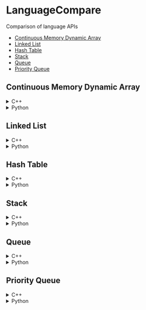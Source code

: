 # LanguageCompare
Comparison of language APIs
- [Continuous Memory Dynamic Array](#continuous-memory-dynamic-array)
- [Linked List](#linked-list)
- [Hash Table](#hash-table)
- [Stack](#stack)
- [Queue](#queue)
- [Priority Queue](#priority-queue)

## Continuous Memory Dynamic Array
<details>
<summary>C++</summary>

#### Init
```
#include <vector> //for vector
1. vector< T > vec;
2. vector< T > vec(size);
3. vector< T > vec(size, default);
4. vector< T > vec({a,b,c});
```
#### Iterate
```
// 1. if you only need to read, use range-based for loop
for(const T& item: vec){ } 

// 2. if you want to update, remove const keyword
for(T& item: vec){item = newitem;}

// 3. if you want to delete while iterating
vec.erase(remove_if(vec.begin(), vec.end(), [](const T &x)->bool { //note without &, x will be copied
    return (boolean condition, true for remove); 
}), vec.end());
```
#### Check if item exists
```
#include <algorithm> // for find
it = std::find (vec.begin(), vec.end(), item);
return it!=vec.end();
```
#### Search item first occurrence idx
```
#include <algorithm> // for find
#include <iterator> // for distance
it = std::find (vec.begin(), vec.end(), item);
if (it!=vec.end()){
    return std::distance(vec.begin(), it);
}else{
    //not found
}
```
#### Count item
```
#include <algorithm> // for count
count = std::count(vec.begin(), vec.end(), item);
```
#### Add to back
```
// 1. item is copied, use this if item is received from elsewhere
vec.push_back(item);

// 2. item is created in-place, use this if item is created on spot
vec.emplace_back(Args of item constructor); 
```
#### Delete from back
```
// 1. 
if(!vec.empty()){ // important, if not checked, popping from empty vector causes error
    item = vec.back(); // make a copy of item (only if you need it later on)
    vec.pop_back(); // last item destructor called, return void
} 

// 2.
if(!vec.empty()){
    vec.resize(vec.size()-1); //last item destructor called
)
```
#### Insert to index i
```
// note the +/- operator is only defined for random access container like vector
// generally, only ++/-- is defined for sequential access container like linked list
// 1. item is copied, return iterator points to index i of resultant vector
it = vec.insert(vec.begin()+i, item);

// 2. item is created in-place, return iterator points to index i of resultant vector
it = vec.emplace(vec.bein()+i, Args of T constructor); 

// 3. copy items from another container's range [it_first, it_last) and insert to vec, starting at index i. return iterator points to index i of resultant vector
it = vec.insert(vec.bein()+i, it_first, it_last);

// 4. insert n copies of item starting at index i, return iterator points to index i of resultant vector
it = vec.insert(vec.bein()+i, n, item);
```
#### Delete from index i or range [i, i+n)
```
// 1. item at index i deleted and destructor called, return iterator points to index i of resultant vector
if (i<vec.size()){ // important, check range or error
    it = vec.erase(vec.begin()+i);
}

// 2. n elements deleted starting at index i deleted, items destructor called. return iterator points to index i of resultant vector. WARNING if iterator out of range, undefined behaviour occurs.
it = vec.erase(vec.begin()+i, vec.begin()+i+n);
```
#### Delete All
```
vec.clear(); //all element destructor called
```
#### Delete by Value
```
// 1. remove first occurence
#include <algorithm> // for find
it = std::find (vec.begin(), vec.end(), item);
if (it!=vec.end()){vec.erase(it);} //item destructor called

// 2. remove all occurrences
vec.erase(remove(vec.begin(), vec.end(), item), vec.end());
```
</details>

<details>
<summary>Python</summary>

#### Init
```
1. ls = [ ]
2. ls = [a,b,c]
3. ls = [a for i in range(size)]
```
#### Iterate
```
// 1. if you only need to read
for item in ls:
    print(item)

// 2. or the more conventional way
for idx in range(len(ls)):
    ls[idx]=newitem

// 3. or if you need idx and original item at the same time
for idx, item in enumerate(ls):
    print(item)
    ls[idx]=newitem

// 4. if you want remove items, use list comprehension. use slicing on left-hand-side to keep original references in case somewhere else is referring to this
ls[:] = [newitem for item in ls if (some condition)]
```
#### Check if item exists
```
return item in ls
```
#### Search item first occurrence idx
```
idx = None
try:
    idx = ls.index(item) //throw error if item not found
except:
    print('not found')
```
#### Count item
```
count = ls.count(item)
```
#### Add to back
```
// 1.
ls.append(item)

// 2.
ls[len(ls):]=[item] 
```
#### Delete from back
```
// 1. if you don't need the deleted item
del ls[-1]

// 2. if you need the deleted item
item = ls.pop()

// 3. another way
ls = ls[:-1]
```
#### Insert to index i
```
// 1.
ls.insert(i, item)

// 2.
ls[i:i]=[e]

// 3. insert n items starting at index i
3. ls[i:i+n]=[n elements]
```
#### Delete from index i or range [i, i+n)
```
// 1. if you don't need the deleted item
del ls[i]

// 2. if you need the deleted item
item = ls.pop(i)

// 3. delete multiple items
3. del ls[i:i+n]

// 4. another way of delete multiple items
ls = ls[:i]+ls[i+n:]
```
#### Delete All
```
1. ls.clear()
2. del ls[:]
```
#### Delete by value
```
// remove the first occurrence of item, throw error if item not found
try:
    ls.remove(item)
except:
    print('item not found')
```
</details>


## Linked List
<details>
<summary>C++</summary>

There are two container in STL that can be used as list:
1. forward_list (singly linked list, no size count)
2. list (doublely linked list, has size count)

Although forward_list is simpler and less overhead, it is rather inconvenient to use. Instead, we'll use list.
#### Init
```
#include <list>
1. list<T> list;
2. list<T> list(size);
2. list<T> list(size, item); 
3. list<T> list({a,b,c});
```
#### Iterate
```
// 1. if you only need to read, use range-based for loop
for(const T& item: list){ } 

// 2. if you want to update, remove const keyword
for(T& item: vec){item = newitem;}

// 3. if you want to delete while iterating
list.remove_if([](const T &x)->bool { //note without &, x will be copied
    return (boolean condition, true for remove); 
}); //note unlike vector, the remove_if is build-in for forward-list/list
```
#### Check if item exists
```
#include <algorithm> // for find
it = std::find (list.begin(), list.end(), item);
return it!=list.end();
```
#### Access First Item
```
if(!list.empty()){ //important, front from empty causes error
    return list.front(); // if use list, there's symetric back()
}
```
#### Access Index i (O(i))
```
// WARNING: Do not use advance(it, i) cos it may surpass end() can cause undefined behaviour
idx = -1;
for(const T& item:list){
    ++idx;
    if (idx==i){
        return item;
    }
}
// item not found
return null;
```
#### Insert Front
```
// 1. copy
list.push_front(item); //if use list, there's symetric push_back()

// 2. copy
it = list.insert(list.begin(), item); // this means insert BEFORE the original item. return iterator points to the inserted item

// 3. item is constructed in place and added to front
list.emplace_front(Args for item constructor); //if use list, there's symetric emplace_back()

// 4. item is constructed in place and added to front
it = list.emplace(list.begin(), Args for item constructor);
```
#### Insert at Index i  (O(i))
```
// WARNING: Do not use advance(it, i) cos it may surpass end() can cause undefined behaviour
idx = -1;
it = list.begin();
while(it!=list.end()){
    ++idx;
    if(idx == i){
        it = list.insert(it, item); //use emplace if can
        break;
    }
    ++it; //note you cannot use it=it+1 cos + is not defined for list iterator 
}
```
#### Delete Front
```
if(!list.empty()){ //important, pop_front from empty causes error
    list.pop_front(); // if use list, there's symetric pop_back, item destructor called
}
```
#### Delete at Index i
```
idx = -1;
it = list.begin();
while(it!=list.end()){
    ++idx;
    if(idx == i){
        list.erase(it);
        break;
    }
    ++it; //note you cannot use it=it+1 cos + is not defined for list iterator 
}
```
#### Delete by Value
```
// 1. remove all occurrences of item
list.remove(item);

// 2. (only for list, not forward list) remove only the first occurrence of item
#include <algorithm> // for find
it = std::find (list.begin(), list.end(), item);
if(it!=list.end(){
    list.erase(it); //erase() is not available for forward_list which only has erase_after()
}
```

#### Delete All
```
list.clear();
```

</details>

<details>
<summary>Python</summary>

deque in python is a doublely linked list

#### Init
```
from collections import deque
dq = deque();
dq = deque(maxlen=n) //if maxlen specified and size exceed maxlen, depending on the side you are pushing, the other side element will be removed
dq = deque([a,b,c], maxlen=n)
```
#### Iterate
```
//1. if you only want to read
for item in dq:
    print(item)

//2. if you want to update
for idx in range(len(dq)):
    dq[idx] = item //this is very inefficient, consider cast to list then cast back, but reference will be recreated
```
#### Check if item exists
```
return item in dq;
```
#### Access Index i (O(i))
```
return dq[i]
```
#### Insert Front
```
dq.appendleft(item)
```
#### Insert at Index i  (O(i))
```
dq.insert(i,item)
```
#### Delete Front
```
dq.popleft()
```
#### Delete at Index i
```
del dq[i]
```
#### Delete by Value
```
dq.remove(item) //unlike C++, this removes only the first occurrence
```
#### Delete All
```
dq.clear()
```

</details>


## Hash Table
<details>
<summary>C++</summary>

#### Init
```
#include <unordered_map>
1. unordered_map<T1,T2> hash;
2. unordered_map<T1,T2> hash({ {key1,val1},{key2,val2},{key3,val3} });
```
#### Search item
```
it = hash.find(key);
if(it!=hash.end()) return it->value;
```
#### Insert item
```
hash[key]=value;
```
#### Update item
```
// 1.
it = hash.find(key);
if(it!=hash.end()) it->value=newvalue;

// 2. if you are sure that the key exists or don't care if new item added to hash
hash[key]=value;
```
#### Delete item
```
// 1.
it = hash.find(key);
if(it!=hash.end()) hash.erase(it); // calls item destructor

// 2. if you are sure that the key exists
count = hash.erase(key); // returns count of items removed, calls item destructor
```
#### Delete all items
```
hash.clear(); // calls items destructor
```
#### Iterate
```
// 1. if you only need to read
for(const pair< T1,T2 >& item: hash){ }

// 2. if you want to update, remove const (VERIFICATION NEEDED) 
for(pair< T1,T2 >& item: hash){ item.value=newvalue; }
```
</details>

<details>
<summary>Python</summary>

#### Init
```
1. dict={ };
2. dict={ key1:value1, key2:value2, key3:value3}
```
#### Search item
```
// 1. return default if key does not exist
value = dict.get(key, default)

// 2. this is slow because duplicated search twice
if key in dict:
    value=dict[key]
```
#### Insert item
```
dict[key]=value;
```
#### Update item
```
// unfortunately, two search needed, unless you don't care if key exists
if key in dict:
    dict[key]=newvalue
```
#### Delete item
```
// 1. use this if you need the deleted item, return default if key does not exist
value = dict.pop(key, default)

// 2. only use this if you are sure that key exists
del dict[key] 
```
#### Delete all items
```
dict.clear();
```
#### Iterate
```
for key,value in enumerate(dict):
    print(key, value)
    dict[key] = newvalue
```
</details>

## Stack
<details>
<summary>C++</summary>

In C++ stack is a container adaptor which uses default underlying container deque. But the underlying container can also be vector or list. Therefore, deque, vector, list can all be used as stack directly, and additionally provide more functions. Do note that vector is continuous in memory so the reallocation will take time if it grows in size. While deque is not continuous so does not suffer this problem and that's probably why deque is the default container for stack. However, if you want to restrict the datastructure behaviour to only stack operations, then you should just use stack.

#### Init
```
// 1. use stl stack
#include <stack> //for stack, a container adaptor
stack<T> stack; //use default container dequeue

// 2. use deque
#include <deque>//for deque
deque<T> dq;
deque<T> dq({a,b,c});
```
#### Peek
```
// 1. use stack
if(!stack.empty()){ //error if top from empty
    item = stack.top();
}

// 2. use deque
if(!dq.empty()){ //error if back from empty
    item = dq.back();
}
```
#### Push
```
// 1. use stack, copy, use this if item is from somewhere else
stack.push(item);

// 2. use deque, copy
dq.push_back(item); 

// 3. use stack, item is constructed in-place and added to top of stack
stack.emplace(Args of item constructor);

// 4. use deque, item is constructed in-place
dq.emplace_back(Args of item constructor);
```
#### Pop
```
// 1. use stack
if(!stack.empty()){ //error if top/pop from empty
    item = stack.top(); //copy if you need
    stack.pop(); // item destructor called
}

// 2. use deque
if(!dq.empty()){ //error if back/pop_back from empty
    item = dq.back(); //copy if you need
    dq.pop_back(); //item destructor called
}
```
#### Delete All
```
// 1. use stack, there is no stack.clear() method
while(!stack.empty()){
    stack.pop();
}

// 2. use deque
dq.clear();
```

</details>

<details>
<summary>Python</summary>

There are 3 python data structures that support stack operations
1. list (continuous memeory)
2. collections.deque (recommended for stack)
3. queue.LifoQueue (more for multithreading purpose, invovles some overhead)

For the same reason as C++ vector, we avoid using list to implement stack due to reallocation cost. queue.LifoQueue restricts to only stack operations and is designed for multi thread. collections.deque can be used both as stack or queue and resembles C++ deque

#### Init
```
from collections import deque
dq = deque()
dq = deque(maxlen=n) //if maxlen specified and size exceed maxlen, depending on the side you are pushing, the other side element will be removed
dq = deque([a,b,c], maxlen=n)
```
#### Peek
```
if len(dq)>0:
    item = dq[-1] //O(1) complexity if you always append
    item = dq[0] //O(1) complexity if you always appendleft
```
#### Push
```
dq.append(item) // add to right
dq.appendleft(item) //add to left
```
#### Pop
```
if len(dq)>0:
    dq.pop() // if you always append
    dq.popleft() // if you always appendleft
```
#### Delete All
```
dq.clear()
```

</details>

## Queue
<details>
<summary>C++</summary>

In C++ queue is a container adaptor which uses default underlying container deque. But the underlying container can also be list (cannot be vector since it does not support pop_front). Therefore, deque, list can all be used as queue directly, and additionally provide more functions. However, if you want to restrict the datastructure behaviour to only queue operations, then you should just use queue.

#### Init
```
// 1. use stl queue
#include <queue> //for queue, a container adaptor
queue<T> q; //use default container dequeue

// 2. use deque
#include <deque>//for deque
deque<T> dq;
deque<T> dq({a,b,c});
```
#### Peek
```
// 1. use queue
if(!q.empty()){ //error if front from empty
    item = q.front();
}

// 2. use deque
if(!dq.empty()){ //error if front from empty
    item = dq.front();
}
```
#### Enqueue
```
// 1. use queue, copy, use this if item is from somewhere else
q.push(item);

// 2. use deque, copy
dq.push_back(item); 

// 3. use queue, item is constructed in-place and added to back of queue
q.emplace(Args of item constructor);

// 4. use deque, item is constructed in-place
dq.emplace_back(Args of item constructor);
```
#### Dequeue
```
// 1. use queue
if(!q.empty()){ //error if front/pop from empty
    item = q.front(); //copy if you need
    q.pop(); // item destructor called
}

// 2. use deque
if(!dq.empty()){ //error if front/pop_front from empty
    item = dq.front(); //copy if you need
    dq.pop_front(); //item destructor called
}
```
#### Delete All
```
// 1. use queue, there is no q.clear() method
while(!q.empty()){
    q.pop();
}

// 2. use deque
dq.clear();
```

</details>

<details>
<summary>Python</summary>

There are 2 python data structures that support queue operations
1. collections.deque (recommended for queue)
2. queue.FifoQueue (more for multithreading purpose, invovles some overhead)

queue.FifoQueue restricts to only queue operations and is designed for multi thread. collections.deque can be used both as stack or queue and resembles C++ deque

#### Init
```
from collections import deque
dq = deque()
dq = deque(maxlen=n) //if maxlen specified and size exceed maxlen, depending on the side you are pushing, the other side element will be removed
dq = deque([a,b,c], maxlen=n)
```
#### Peek
```
if len(dq)>0:
    item = dq[0] //O(1) complexity if you always append
    item = dq[-1] //O(1) complexity if you always appendleft
```
#### Enqueue
```
dq.append(item) // add to right
dq.appendleft(item) //add to left
```
#### Dequeue
```
if len(dq)>0:
    dq.popleft() // if you always append
    dq.pop() // if you always appendleft
```
#### Delete All
```
dq.clear()
```

</details>

## Priority Queue
<details>
<summary>C++</summary>

In C++ priority_queue is a container adaptor which uses default underlying container vector. But the underlying container can also be deque. Therefore, vector, deque can all be used as priority_queue directly, and additionally provide more functions. Do note that vector is continuous in memory so the reallocation will take time if it grows in size. While deque is not continuous so does not suffer this problem. However, if you want to restrict the datastructure behaviour to only priority_queue operations, then you should just use priority_queue.

#### Init
```
#include <queue>
//1. max heap
priority_queue<pair<int,T> >pq;

//2. min heap
priority_queue<pair<int,T>, vector<pair<int,T> >, greater<pair<int, T> > >pq;

//3. custom comparator
auto customCompare = [](const T& a, const T& b){
    return (compare a, b return bool);
};
priority_queue<T, vector<T>, decltype( customCompare )> pq(customCompare);
```
#### Peek
```
if (!pq.empty()){ //important, error if top from empty
    return pq.top();
} 
```
#### Push
```
//1. copy
pq.push(item);

//2. item is constructed in place and added to priority queue
pq.emplace(Args of item constructor); //for pair, its just two objects
```
#### Pop
```
if(!pq.empty()){ //important, error if pop from empty
    item = pq.top(); //copy if you need
    pq.pop(); //item destructor called
}
```
#### Update Priority
C++ priority does not straight forward support priority update. There are a few ways to work around:
1. make_heap on the underlying vector container when there is an update.
2. Push updated (priority, value) pair into the queue without trying to find and delete the old one. Take note of the value's latest priority in some other data structure. When poping from priority queue, check if the priority is latest, if not, keep popping. Accept the fact that there will be outdated data in the priority queue. 
3. Someone suggest use set, which has logN access, delete, update time. However, it does not support key-value pair.

Personally, I'll pick 1st method.
```
//external data structure which we can access and modify later
vector<pair<int,T> > external_vec; //first represents priority, you can also use a custom class instead of pair
external_vec.emplace_back(1,item1);
external_vec.emplace_back(3,item2);

//custom comparator for priority queue
auto customCompare = [](const pair<int,T>* a, const pair<int,T>* b){
    return a->first < b->first; //a max heap
};

//construct priority queue using data pointer (you can use shared_ptr too)
priority_queue<pair<int,T>*, vector<pair<int,T>* >, decltype( customCompare )> pq(customCompare);
pq.push(&(external_vec[0]));
pq.push(&(external_vec[1]));

//when a priority update is made
external_vec[0].first=5;

//update the underlying vector of the priority queue, taking advantage of the fact that vector memory is continuous. This step is O(N) in worst case 
make_heap(const_cast<pair<int,T>**>(&pq.top()), const_cast<pair<int,T>** >(&pq.top()) + pq.size(), customCompare);
```
#### Delete All
```
// there is no clear() function in priority_queue, same as stack/queue
while(!pq.empty()){
    pq.pop(); //item destructor called.
}
```

</details>

<details>
<summary>Python</summary>


#### Init
```
import heapq
pq=[] //yes, nothing just a list will do
```
#### Peek
```
if len(pq)>0:
    return pq[0] //python only support min heap, so pq[0] is mallest priority
```
#### Push
```
1. heapq.heappush(pq,[priority, item]) //note priority can be any comparable
2. priority, item = heapq.heappushpop(pq, [priority, item]) //this will do a push followed by pop, more efficient
```
#### Pop
```
1. priority, item = heapq.heappop(pq)
2. priority, item = heapq.heapreplace(pq, [priority, item]) //this will do a pop followed by push, more efficient
```
#### Update Priority
```
// you can directly update the list and heapify, but you must know that heapify will change the list ordering
pq[0][0]=1
heapq.heapify(pq)
```
#### Delete All
```
pq.clear()
```

</details>